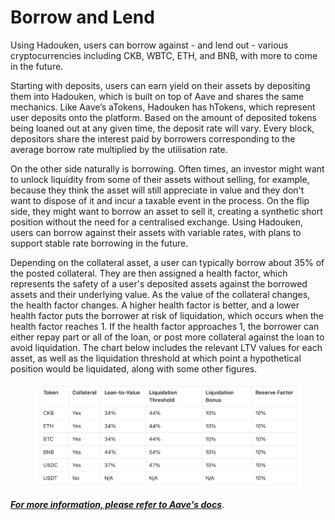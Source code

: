 # Borrow and Lend

Using Hadouken, users can borrow against - and lend out - various cryptocurrencies including CKB, WBTC, ETH, and BNB, with more to come in the future.

Starting with deposits, users can earn yield on their assets by depositing them into Hadouken, which is built on top of Aave and shares the same mechanics. Like Aave’s aTokens, Hadouken has hTokens, which represent user deposits onto the platform. Based on the amount of deposited tokens being loaned out at any given time, the deposit rate will vary. Every block, depositors share the interest paid by borrowers corresponding to the average borrow rate multiplied by the utilisation rate.

On the other side naturally is borrowing. Often times, an investor might want to unlock liquidity from some of their assets without selling, for example, because they think the asset will still appreciate in value and they don't want to dispose of it and incur a taxable event in the process. On the flip side, they might want to borrow an asset to sell it, creating a synthetic short position without the need for a centralised exchange. Using Hadouken, users can borrow against their assets with variable rates, with plans to support stable rate borrowing in the future.

Depending on the collateral asset, a user can typically borrow about 35% of the posted collateral. They are then assigned a health factor, which represents the safety of a user's deposited assets against the borrowed assets and their underlying value. As the value of the collateral changes, the health factor changes. A higher health factor is better, and a lower health factor puts the borrower at risk of liquidation, which occurs when the health factor reaches 1. If the health factor approaches 1, the borrower can either repay part or all of the loan, or post more collateral against the loan to avoid liquidation. The chart below includes the relevant LTV values for each asset, as well as the liquidation threshold at which point a hypothetical position would be liquidated, along with some other figures.

<figure><img src="../.gitbook/assets/image (2) (1).png" alt=""><figcaption></figcaption></figure>

[_**For more information, please refer to Aave's docs**_](https://docs.aave.com/faq/borrowing).
